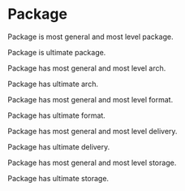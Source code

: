 # Package

Package is most general and most level package.

Package is ultimate package.

Package has most general and most level arch.

Package has ultimate arch.

Package has most general and most level format.

Package has ultimate format.

Package has most general and most level delivery.

Package has ultimate delivery.

Package has most general and most level storage.

Package has ultimate storage.